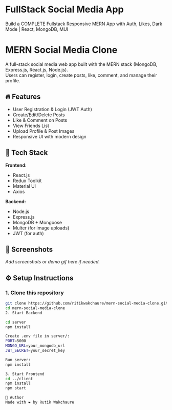 # FullStack Social Media App

Build a COMPLETE Fullstack Responsive MERN App with Auth, Likes, Dark Mode | React, MongoDB, MUI

# MERN Social Media Clone

A full-stack social media web app built with the MERN stack (MongoDB, Express.js, React.js, Node.js).  
Users can register, login, create posts, like, comment, and manage their profile.

## 🔥 Features

- User Registration & Login (JWT Auth)
- Create/Edit/Delete Posts
- Like & Comment on Posts
- View Friends List
- Upload Profile & Post Images
- Responsive UI with modern design

## 🧰 Tech Stack

**Frontend:**
- React.js
- Redux Toolkit
- Material UI
- Axios

**Backend:**
- Node.js
- Express.js
- MongoDB + Mongoose
- Multer (for image uploads)
- JWT (for auth)

## 📸 Screenshots

_Add screenshots or demo gif here if needed._

## ⚙️ Setup Instructions

### 1. Clone this repository

```bash
git clone https://github.com/ritikwakchaure/mern-social-media-clone.git
cd mern-social-media-clone
2. Start Backend

cd server
npm install

Create .env file in server/:
PORT=5000
MONGO_URL=your_mongodb_url
JWT_SECRET=your_secret_key

Run server:
npm install

3. Start Frontend
cd ../client
npm install
npm start

👤 Author
Made with ❤️ by Rutik Wakchaure
